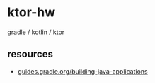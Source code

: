 # ktor-hw

gradle / kotlin / ktor

## resources 

- [guides.gradle.org/building-java-applications](https://guides.gradle.org/building-java-applications)